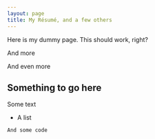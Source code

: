 ```yaml
---
layout: page
title: My Résumé, and a few others
---
```


Here is my dummy page. This should work, right?

And more

And even more

## Something to go here


Some text

 - A list

`And some code`


